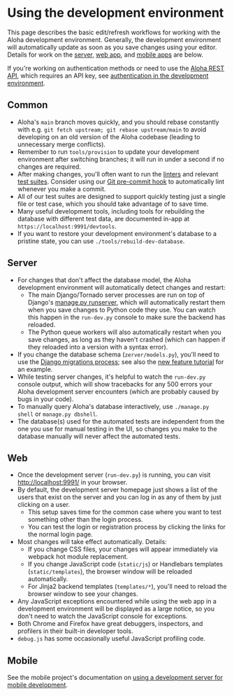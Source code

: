 # Using the development environment

This page describes the basic edit/refresh workflows for working with
the Aloha development environment. Generally, the development
environment will automatically update as soon as you save changes
using your editor. Details for work on the [server](#server),
[web app](#web), and [mobile apps](#mobile) are below.

If you're working on authentication methods or need to use the [Aloha
REST API][rest-api], which requires an API key, see [authentication in
the development environment][authentication-dev-server].

## Common

- Aloha's `main` branch moves quickly, and you should rebase
  constantly with e.g.
  `git fetch upstream; git rebase upstream/main` to avoid developing
  on an old version of the Aloha codebase (leading to unnecessary
  merge conflicts).
- Remember to run `tools/provision` to update your development
  environment after switching branches; it will run in under a second
  if no changes are required.
- After making changes, you'll often want to run the
  [linters](../testing/linters.md) and relevant [test
  suites](../testing/testing.md). Consider using our [Git pre-commit
  hook](../git/aloha-tools.md#set-up-git-repo-script) to
  automatically lint whenever you make a commit.
- All of our test suites are designed to support quickly testing just
  a single file or test case, which you should take advantage of to
  save time.
- Many useful development tools, including tools for rebuilding the
  database with different test data, are documented in-app at
  `https://localhost:9991/devtools`.
- If you want to restore your development environment's database to a
  pristine state, you can use `./tools/rebuild-dev-database`.

## Server

- For changes that don't affect the database model, the Aloha
  development environment will automatically detect changes and
  restart:
  - The main Django/Tornado server processes are run on top of
    Django's [manage.py runserver][django-runserver], which will
    automatically restart them when you save changes to Python code
    they use. You can watch this happen in the `run-dev.py` console
    to make sure the backend has reloaded.
  - The Python queue workers will also automatically restart when you
    save changes, as long as they haven't crashed (which can happen if
    they reloaded into a version with a syntax error).
- If you change the database schema (`zerver/models.py`), you'll need
  to use the [Django migrations
  process](../subsystems/schema-migrations.md); see also the [new
  feature tutorial][new-feature-tutorial] for an example.
- While testing server changes, it's helpful to watch the `run-dev.py`
  console output, which will show tracebacks for any 500 errors your
  Aloha development server encounters (which are probably caused by
  bugs in your code).
- To manually query Aloha's database interactively, use
  `./manage.py shell` or `manage.py dbshell`.
- The database(s) used for the automated tests are independent from
  the one you use for manual testing in the UI, so changes you make to
  the database manually will never affect the automated tests.

## Web

- Once the development server (`run-dev.py`) is running, you can visit
  <http://localhost:9991/> in your browser.
- By default, the development server homepage just shows a list of the
  users that exist on the server and you can log in as any of them by
  just clicking on a user.
  - This setup saves time for the common case where you want to test
    something other than the login process.
  - You can test the login or registration process by clicking the
    links for the normal login page.
- Most changes will take effect automatically. Details:
  - If you change CSS files, your changes will appear immediately via
    webpack hot module replacement.
  - If you change JavaScript code (`static/js`) or Handlebars
    templates (`static/templates`), the browser window will be
    reloaded automatically.
  - For Jinja2 backend templates (`templates/*`), you'll need to reload
    the browser window to see your changes.
- Any JavaScript exceptions encountered while using the web app in a
  development environment will be displayed as a large notice, so you
  don't need to watch the JavaScript console for exceptions.
- Both Chrome and Firefox have great debuggers, inspectors, and
  profilers in their built-in developer tools.
- `debug.js` has some occasionally useful JavaScript profiling code.

## Mobile

See the mobile project's documentation on [using a development server
for mobile development][mobile-dev-server].

[rest-api]: https://aloha.com/api/rest
[authentication-dev-server]: authentication.md
[django-runserver]: https://docs.djangoproject.com/en/3.2/ref/django-admin/#runserver
[new-feature-tutorial]: ../tutorials/new-feature-tutorial.md
[testing-docs]: ../testing/testing.md
[mobile-dev-server]: https://github.com/aloha/aloha-mobile/blob/main/docs/howto/dev-server.md#using-a-dev-version-of-the-server

